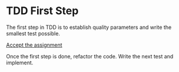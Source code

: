 # TDD First Step

The first step in TDD is to establish quality parameters and write the smallest test possible.

[Accept the assignment](https://classroom.github.com/a/DIadrkJR)

Once the first step is done, refactor the code. Write the next test and implement.
